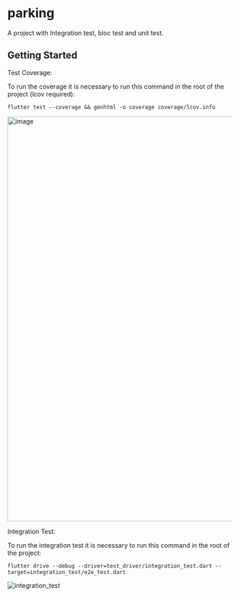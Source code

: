 # parking

A project with Integration test, bloc test and unit test.

## Getting Started

Test Coverage:

To run the coverage it is necessary to run this command in the root of the project (lcov required): 

```flutter test --coverage && genhtml -o coverage coverage/lcov.info```

<img width="907" alt="image" src="https://user-images.githubusercontent.com/21263146/160305846-c938010e-d00e-47f2-9fdc-e05ab2f5ead6.png">


Integration Test:

To run the integration test it is necessary to run this command in the root of the project: 

```flutter drive --debug --driver=test_driver/integration_test.dart --target=integration_test/e2e_test.dart```

![integration_test](https://user-images.githubusercontent.com/21263146/160306321-72d1c3a7-9b82-4827-a0cc-4b92aefcdd76.gif)
